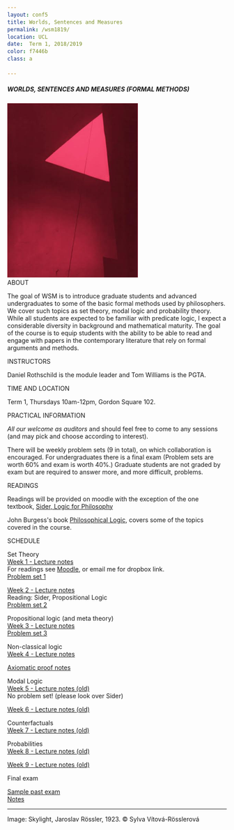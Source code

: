 ```yaml
---
layout: conf5
title: Worlds, Sentences and Measures
permalink: /wsm1819/
location: UCL
date:  Term 1, 2018/2019
color: f7446b
class: a

---
```



##### WORLDS, SENTENCES AND MEASURES (FORMAL METHODS)

<img src="/triangle.jpg" width="300">

<div class="maintext" markdown="1">

<div class="title"> ABOUT </div>

The goal of WSM is to introduce graduate students and advanced undergraduates to some of the basic formal methods used by philosophers. We cover such topics as set theory, modal logic and probability theory.  While all students are expected to be familiar with predicate logic, I expect a considerable diversity in background and mathematical maturity. The goal of the course is to equip students with the ability to be able to read and engage with papers in the contemporary literature that rely on formal arguments and methods.


<div class="title"> INSTRUCTORS </div>

Daniel Rothschild is the module leader and Tom Williams is the PGTA.

<div class="title"> TIME AND LOCATION </div>

Term 1, Thursdays 10am-12pm, Gordon Square 102.

<div class="title"> PRACTICAL INFORMATION </div>

*All our welcome as auditors* and should feel free to come to any sessions (and may pick and choose according to interest).

There will be weekly problem sets  (9 in total), on which collaboration is encouraged.  For undergraduates there is a final exam (Problem sets are worth 60% and exam is worth 40%.)  Graduate students are not graded by exam but are required to answer more, and more difficult, problems.


<div class="title"> READINGS </div>

Readings will be provided on moodle with the exception of the one textbook, [Sider, Logic for Philosophy](https://www.amazon.co.uk/Logic-Philosophy-Theodore-Sider/dp/0199575584)

John Burgess's book [Philosophical Logic](https://www.amazon.co.uk/Philosophical-Princeton-Foundations-Contemporary-Philosophy/dp/0691156336), covers some of the topics covered in the course.

<p>
<div class="title"> SCHEDULE </div>
</p>

<span class="titleblack"> Set Theory </span><br>
[Week 1 - Lecture notes ](https://www.dropbox.com/s/nkr0ukf2h8hhk8g/WSM%20Set%20Theory.pdf?dl=0)<br>
For readings see [Moodle](https://moodle.ucl.ac.uk/), or email me for dropbox link.<br>
[Problem set 1](https://www.dropbox.com/s/y1jqr2qp3xajsww/WSMPS1.pdf?dl=0)

[Week 2 - Lecture notes](https://www.dropbox.com/s/s2woswtwsqjdau4/WSM%20ST%20%2BPL.pdf?dl=0)<br>
Reading: Sider, Propositional Logic<br>
[Problem set 2](https://www.dropbox.com/s/p7kgra0azid0eg8/WSM%20PS2%20%281819%29.pdf?dl=0)

<span class="titleblack"> Propositional logic (and meta theory)</span><br>
[Week 3 - Lecture notes](https://www.dropbox.com/s/kgeda670520yw78/WSM%20PL%20%2B%20NCL.pdf?dl=0)<br>
[Problem set 3](https://www.dropbox.com/s/qdz1q6b44475xxp/WSMPS3.pdf?dl=0)


<span class="titleblack">Non-classical logic</span><br>
[Week 4 - Lecture notes](https://www.dropbox.com/s/80whgzsugc4j5u8/WSM%20NCL%20%2B%201st.pdf?dl=0)<br>
<!-- [Problem set 4](https://www.dropbox.com/s/k25ulf5ma6qejhg/WSM16%20-%20PS4.pdf?dl=0)<br> -->
[Axiomatic proof notes](https://www.dropbox.com/s/yg045568k508fme/axiomatic%20proof.pdf?dl=0)

<span class="titleblack">Modal Logic</span><br>
[Week 5 - Lecture notes (old)](https://www.dropbox.com/s/wnc00gtf2jb0hst/WSM16%20-%20Modal%20Logic.pdf?dl=0)<br>
No problem set! (please look over Sider)

[Week 6 - Lecture notes (old)](https://www.dropbox.com/s/i8rwsriz1ecc9uy/WSM16%20-%20Modal%20Logic%20and%20Counterfactuals.pdf?dl=0)<br>
<!-- [Problem set 5](https://www.dropbox.com/s/f4s28xh6b3lghvm/WSM16%20PS%205.pdf?dl=0) -->

<span class="titleblack">Counterfactuals</span><br>
[Week 7 - Lecture notes (old)](https://www.dropbox.com/s/sm0pmss2lja586d/WSM16%20-%20Counterfactuals%20and%20Probability.pdf?dl=0)<br>
<!-- [Problem set 6](https://www.dropbox.com/s/h11ygis6eegvg5u/WSM16%20PS6.pdf?dl=0) -->

<span class="titleblack">Probabilities</span><br>
[Week 8 - Lecture notes (old)](https://www.dropbox.com/s/uigax35w4gesbyq/WSM16%20-%20Probability%20continued.pdf?dl=0)<br>
<!-- [Problem set 7](https://www.dropbox.com/s/scspc94pjr1q6kj/WSM16%20PS7.pdf?dl=0) -->

[Week 9 - Lecture notes (old)](https://www.dropbox.com/s/2sdp91ilxnouh9s/WSM16%20-%20Probability%203.pdf?dl=0)<br>
<!-- [Problem set 8](https://www.dropbox.com/s/kfg80uvscx4whc1/WSM16%20PS8.pdf?dl=0) -->


<div class="title"> Final exam </div>

[Sample past exam](https://danielrothschild.com/wsmfinal1516.pdf)<br>
[Notes](https://www.dropbox.com/s/ytb1p3xtvi8qhmg/finalnotes.pdf?dl=0)

---

Image: Skylight, Jaroslav Rössler, 1923. © Sylva Vítová-Rösslerová
